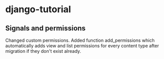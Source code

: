 # django-tutorial

## Signals and permissions

Changed custom permissions.
Added function add_permissions which automatically adds view and list permissions for every content type after migration if they don't exist already.
